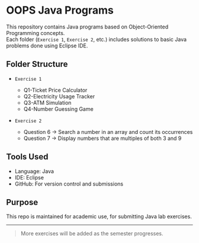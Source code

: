 # OOPS Java Programs 

This repository contains Java programs based on Object-Oriented Programming concepts.  
Each folder (`Exercise 1`, `Exercise 2`, etc.) includes solutions to basic Java problems done using Eclipse IDE.

## Folder Structure

- `Exercise 1`  
  - Q1-Ticket Price Calculator 
  - Q2-Electricity Usage Tracker  
  - Q3-ATM Simulation  
  - Q4-Number Guessing Game  

- `Exercise 2`
  - Question 6 → Search a number in an array and count its occurrences  
  - Question 7 → Display numbers that are multiples of both 3 and 9  

## Tools Used
- Language: Java  
- IDE: Eclipse  
- GitHub: For version control and submissions  

## Purpose
This repo is maintained for academic use, for submitting Java lab exercises.

---

> More exercises will be added as the semester progresses.
